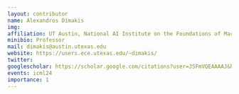 ```yaml
---
layout: contributor
name: Alexandros Dimakis
img:  
affiliation: UT Austin, National AI Institute on the Foundations of Machine Learning
minibio: Professor
mail: dimakis@austin.utexas.edu
website: https://users.ece.utexas.edu/~dimakis/
twitter: 
googlescholar: https://scholar.google.com/citations?user=JSFmVQEAAAAJ&hl=en
events: icml24
importance: 1
---
```

